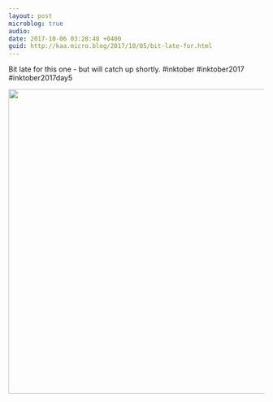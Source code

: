 ```yaml
---
layout: post
microblog: true
audio: 
date: 2017-10-06 03:28:48 +0400
guid: http://kaa.micro.blog/2017/10/05/bit-late-for.html
---
```

Bit late for this one - but will catch up shortly. #inktober  #inktober2017  #inktober2017day5

<img src="http://www.kaa.bz/uploads/2018/2dc7caf906.jpg" width="600" height="600" />
